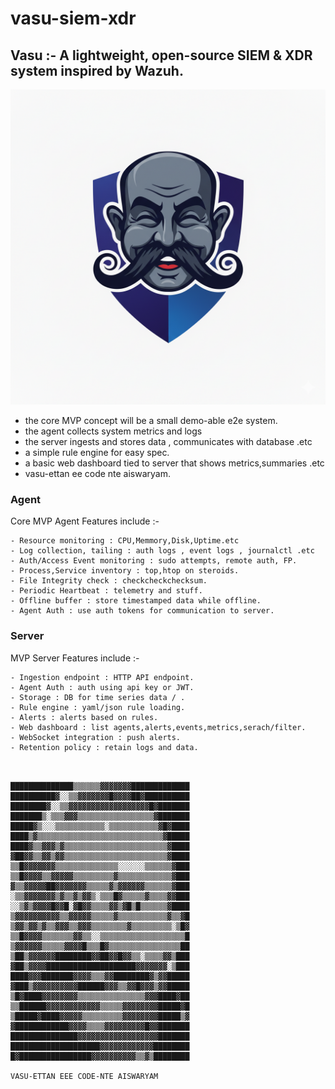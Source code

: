 # vasu-siem-xdr
Vasu :- A lightweight, open-source SIEM &amp; XDR system inspired by Wazuh.
-----------------

![Logo - Smiling](/docs/images/vasu_smile.png)

- the core MVP concept will be a small demo-able e2e system.
- the agent collects system metrics and logs 
- the server ingests and stores data , communicates with database .etc
- a simple rule engine for easy spec.
- a basic web dashboard tied to server that shows metrics,summaries .etc
- vasu-ettan ee code nte aiswaryam.


### Agent

Core MVP Agent Features include :-

    - Resource monitoring : CPU,Memmory,Disk,Uptime.etc
    - Log collection, tailing : auth logs , event logs , journalctl .etc
    - Auth/Access Event monitoring : sudo attempts, remote auth, FP.
    - Process,Service inventory : top,htop on steroids.
    - File Integrity check : checkcheckchecksum.
    - Periodic Heartbeat : telemetry and stuff.
    - Offline buffer : store timestamped data while offline.
    - Agent Auth : use auth tokens for communication to server.

### Server

MVP Server Features include :-

    - Ingestion endpoint : HTTP API endpoint.
    - Agent Auth : auth using api key or JWT.
    - Storage : DB for time series data / .
    - Rule engine : yaml/json rule loading.
    - Alerts : alerts based on rules.
    - Web dashboard : list agents,alerts,events,metrics,serach/filter.
    - WebSocket integration : push alerts.
    - Retention policy : retain logs and data.



```


██████████████▒▒▒▒▒▒▓▓▓▓▓▓▓█████████████
██████████▓░░▒▒▓▓▓▓▓▓▓█▓▓▓▓██▓██████████
████████▓░░▒▒▓▓▓▓▓▓▓▓▓▓▓▓▓▓▓▓▓▓█▓███████
███████▒░▒▒▒▓▓▓▒▒▒▒▒▒▒▒▒▒▒▒▒▒▒▒▒▓███████
█████▓▒░░░▒▒▒▒▒▒▒▒▒▒▒░▒▒▒▒▒▒▒▒▒▒▒▓█▓████
████▒▓▒▒▒▒▒▒▒▒▒▒▒▒▒▒▒▒▒▒▒▒▒▒▒▒▒▒▒▒▓█████
████▓▒▒▓▓▓▒▓▒▒▒▒▒▒▒▒▒▒▒▒▒▒▒▒▒▒▒▒▒▒▒▓████
▓██▓▓▒▒▓▓▒▓▓▒▒▒▒▒▒▒▒▒▒▒▒▒▒▒▒▒▒▒▒▒▒▒▓████
▒▒█▓▓▓▓▓▓▓▒▒▒▒▒▒▒▒▒▒▒▒▒▒░░░░░░▒▒▒▒▒▒▓███
▒▒█▓▓▓▓▒▒▓▓▓▓▓▒▒▒▒▒▒▒▒▒▓▒▒▒▒▒▒▒▒▒▒▒▒▓███
▓▒▒▓▓▓▓▓██▓▓▓▓▓▓▓▒▒▒▒▒▓▒▓▓▓▓▓▓▒▒▒▒▒▒▓███
░▒▒▓▓▓▓▓▓▓▒▓▒▒▓▒▓▓▒░▒▒▒█▓▒▒▒▒▒▓▒▒▒▒▓▓███
░░▒▓▒▓▓▓▓█▓▓█░▓█▓▓▒▒▒▒▓▓▒▓█▒█▒▒▒▒▒▒▓████
▒▓▓▓▓▓▓▓▓▓▓▒▒▓▓▓▓▓▒▒▒▒▒▓▒▒▒▒▒▒▒▒▒▒▒▓▒▒▓█
▒▓▓▒▓▓▒▓▒▒▓▓▓▒▒▓▓▓▒▒▒▒▒▒▒▒▓▒▒▒▒▒▒▒▒▒░▒█▓
▒▒█▓▓▓▓▒▒▒▒▒▒▒▓▓▒▒░░▒▒▒▒▒▒▒▒▒▒▒▒▒▒▒▒▒▒▒█
▒▓▓▓▓▓▓▒▒▒▒▒▓▓▓▓█▒▒▒█▓▒▒▒▒▒▒▒▒▒▒▒▒▒▒▒▒██
▒██▒▓▓▓▓▓▓████████▓▓██▓▓█▓▓▒▒░▒▒▒▒▓▓▒███
▓██▒▓▓▓▓████████████████████▓▓▓▓▓▓▓░▒███
████▓▓▓███████▓▓▓▓▒▒▒▓▓████████▓▒▓▓█████
▓███▒▓▓▓▓▓▓▓▓▓▓██████▓▓▓▒▒▓▓█▓▓▓▒▓▓█████
▒█▓████▓▓▓▓▓▓▓▓▒▒▒▒▒▒▒▒▒▒▒▒▒▒▒▓▓▓████▓██
▒▒██████▓▓▓▓▓▓▓▓▓▓▓▓▒▒▒▒▒▓▓▓▓▓▓▓▓█████▓█
▒█████▓████▓▓▓▓▓▒▒▒▒▒▒▒▒▒▓▓▓▓▓▓▓▓█████▒▓
▓████████████▓▓▓▓▒▒▒▒▓▓▓▓▓▓▓▓▓█▓▓███████
███████████████▓▓▓▓▓▓▓▓▓▓▓▓▓▓▓▓▓▓███████
████████████████████▓▓▓▓▓▓▓▓▓▓▓▓████████
█▓████████████████▓▓▓▓▓▓▓▓▓▓▒▒▓▒████████

VASU-ETTAN EEE CODE-NTE AISWARYAM                                 


```
